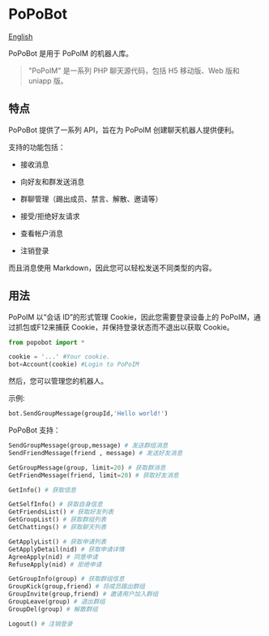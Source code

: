 # PoPoBot

[English](README.md)

PoPoBot 是用于 PoPoIM 的机器人库。

> "PoPoIM" 是一系列 PHP 聊天源代码，包括 H5 移动版、Web 版和 uniapp 版。

## 特点

PoPoBot 提供了一系列 API，旨在为 PoPoIM 创建聊天机器人提供便利。

支持的功能包括：

- 接收消息

- 向好友和群发送消息

- 群聊管理（踢出成员、禁言、解散、邀请等）

- 接受/拒绝好友请求

- 查看帐户消息

- 注销登录

而且消息使用 Markdown，因此您可以轻松发送不同类型的内容。

## 用法

PoPoIM 以“会话 ID”的形式管理 Cookie，因此您需要登录设备上的 PoPoIM，通过抓包或F12来捕获 Cookie，并保持登录状态而不退出以获取 Cookie。

```Python
from popobot import *

cookie = '...' #Your cookie.
bot=Account(cookie) #Login to PoPoIM
```
然后，您可以管理您的机器人。

示例:
```Python
bot.SendGroupMessage(groupId,'Hello world!')
```

PoPoBot 支持：

```Python
SendGroupMessage(group,message) # 发送群组消息
SendFriendMessage(friend , message) # 发送好友消息

GetGroupMessage(group, limit=20) # 获取群消息
GetFriendMessage(friend, limit=20) # 获取好友消息

GetInfo() # 获取信息

GetSelfInfo() # 获取自身信息
GetFriendsList() # 获取好友列表
GetGroupList() # 获取群组列表
GetChattings() # 获取聊天列表

GetApplyList() # 获取申请列表
GetApplyDetail(nid) # 获取申请详情
AgreeApply(nid) # 同意申请
RefuseApply(nid) # 拒绝申请

GetGroupInfo(group) # 获取群组信息
GroupKick(group,friend) # 将成员踢出群组
GroupInvite(group,friend) # 邀请用户加入群组
GroupLeave(group) # 退出群组
GroupDel(group) # 解散群组

Logout() # 注销登录
```
